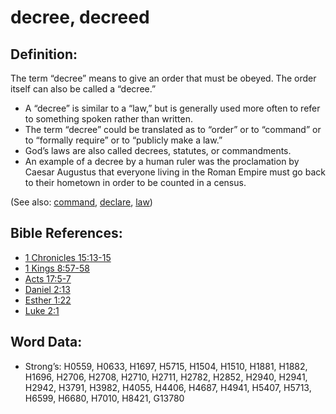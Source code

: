 # decree, decreed

## Definition:

The term “decree” means to give an order that must be obeyed. The order itself can also be called a “decree.”

* A “decree” is similar to a “law,” but is generally used more often to refer to something spoken rather than written.
* The term “decree” could be translated as to “order” or to “command” or to “formally require” or to “publicly make a law.”
* God’s laws are also called decrees, statutes, or commandments.
* An example of a decree by a human ruler was the proclamation by Caesar Augustus that everyone living in the Roman Empire must go back to their hometown in order to be counted in a census.

(See also: [command](../kt/command.md), [declare](../other/declare.md), [law](../other/law.md))

## Bible References:

* [1 Chronicles 15:13-15](rc://en/tn/help/1ch/15/13)
* [1 Kings 8:57-58](rc://en/tn/help/1ki/08/57)
* [Acts 17:5-7](rc://en/tn/help/act/17/05)
* [Daniel 2:13](rc://en/tn/help/dan/02/13)
* [Esther 1:22](rc://en/tn/help/est/01/22)
* [Luke 2:1](rc://en/tn/help/luk/02/01)

## Word Data:

* Strong’s: H0559, H0633, H1697, H5715, H1504, H1510, H1881, H1882, H1696, H2706, H2708, H2710, H2711, H2782, H2852, H2940, H2941, H2942, H3791, H3982, H4055, H4406, H4687, H4941, H5407, H5713, H6599, H6680, H7010, H8421, G13780
